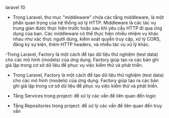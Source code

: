 laravel 10

- Trong Laravel, thư mục "middleware" chứa các tầng middleware, là một phần quan trọng của hệ thống xử lý HTTP. Middleware là các tác vụ trung gian được thực hiện trước hoặc sau khi yêu cầu HTTP đi qua ứng dụng của bạn. Các middleware có thể thực hiện nhiều nhiệm vụ khác nhau như xác thực người dùng, kiểm soát quyền truy cập, xử lý CORS, đăng ký sự kiện, thêm HTTP headers, và nhiều tác vụ xử lý khác.

-Trong Laravel, Factory là một cách để tạo dữ liệu thử nghiệm (test data) cho các mô hình (models) của ứng dụng. Factory giúp tạo ra các bản ghi giả lập trong cơ sở dữ liệu để phục vụ việc kiểm thử và phát triển.
- Trong Laravel, Factory là một cách để tạo dữ liệu thử nghiệm (test data) cho các mô hình (models) của ứng dụng. Factory giúp tạo ra các bản ghi giả lập trong cơ sở dữ liệu để phục vụ việc kiểm thử và phát triển.


- Tầng Services trong project: để xử lý các vấn đề liên quan đến logic

- Tầng Repositories trong project: để xử lý các vấn đề liên quan đến truy vấn
